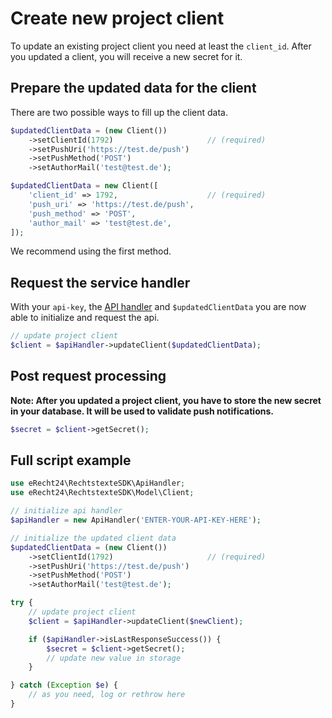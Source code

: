 # Create new project client
To update an existing project client you need at least the `client_id`.
After you updated a client, you will receive a new secret for it.

## Prepare the updated data for the client
There are two possible ways to fill up the client data.
```php
$updatedClientData = (new Client())
    ->setClientId(1792)                     // (required)
    ->setPushUri('https://test.de/push')
    ->setPushMethod('POST')
    ->setAuthorMail('test@test.de');
```

```php
$updatedClientData = new Client([
    'client_id' => 1792,                    // (required)
    'push_uri' => 'https://test.de/push',
    'push_method' => 'POST',
    'author_mail' => 'test@test.de',
]);
```
We recommend using the first method.

## Request the service handler
With your `api-key`, the [API handler](./api_handler.md) and `$updatedClientData` you are now able to initialize and request the api.
```php
// update project client
$client = $apiHandler->updateClient($updatedClientData);
```

## Post request processing
**Note: After you updated a project client, you have to store the new secret in your database. It will be used to validate push notifications.**

```php
$secret = $client->getSecret();
```

## Full script example
```php
use eRecht24\RechtstexteSDK\ApiHandler;
use eRecht24\RechtstexteSDK\Model\Client;

// initialize api handler
$apiHandler = new ApiHandler('ENTER-YOUR-API-KEY-HERE');

// initialize the updated client data
$updatedClientData = (new Client())
    ->setClientId(1792)                     // (required)
    ->setPushUri('https://test.de/push')
    ->setPushMethod('POST')
    ->setAuthorMail('test@test.de');

try {
    // update project client
    $client = $apiHandler->updateClient($newClient);

    if ($apiHandler->isLastResponseSuccess()) {
        $secret = $client->getSecret();
        // update new value in storage
    }

} catch (Exception $e) {
    // as you need, log or rethrow here
}
```

